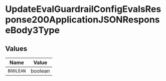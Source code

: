 # UpdateEvalGuardrailConfigEvalsResponse200ApplicationJSONResponseBody3Type


## Values

| Name      | Value     |
| --------- | --------- |
| `BOOLEAN` | boolean   |